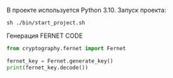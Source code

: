 В проекте используется Python 3.10. Запуск проекта:
```commandline
sh ./bin/start_project.sh
```

Генерация FERNET CODE
```python
from cryptography.fernet import Fernet

fernet_key = Fernet.generate_key()
print(fernet_key.decode())
```